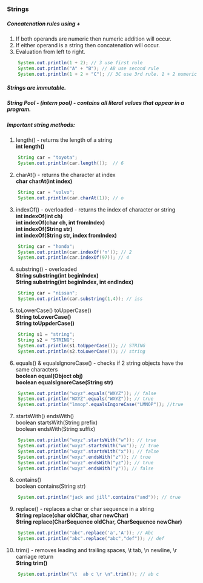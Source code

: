 ### Strings

##### Concatenation rules using +

1. If both operands are numeric then numeric addition will occur.
1. If either operand is a string then concatenation will occur.
1. Evaluation from left to right.

```java
    System.out.println(1 + 2); // 3 use first rule
    System.out.println("A" + "B"); // AB use second rule
    System.out.println(1 + 2 + "C"); // 3C use 3rd rule. 1 + 2 numeric add to 3 then evaluate "C" using rule 2 
```

##### Strings are immutable.
##### String Pool - (intern pool) - contains all literal values that appear in a program.
##### Important string methods:

1. length() - returns the length of a string  
**int length()**
```java
    String car = "toyota";
    System.out.println(car.length());  // 6
```    
2. charAt() - returns the character at index  
**char charAt(int index)**
```java
    String car = "volvo";
    System.out.println(car.charAt(1)); // o
```    
3. indexOf() - overloaded - returns the index of character or string  
**int indexOf(int ch)**  
**int indexOf(char ch, int fromIndex)**  
**int indexOf(String str)**  
**int indexOf(String str, index fromIndex)**  
```java
    String car = "honda";
    System.out.println(car.indexOf('n')); // 2
    System.out.println(car.indexOf(97)); // 4
```    
4. substring() - overloaded  
**String substring(int beginIndex)**  
**String substring(int beginIndex, int endIndex)**  
```java
    String car = "nissan";
    System.out.println(car.substring(1,4)); // iss 
```    
5. toLowerCase() toUpperCase()  
**String toLowerCase()**  
**String toUppderCase()**  
```java
    String s1 = "string";
    String s2 = "STRING";
    System.out.println(s1.toUpperCase()); // STRING
    System.out.println(s2.toLowerCase()); // string
```    
6. equals() & equalsIgnoreCase() - checks if 2 string objects have the same characters  
**boolean equal(Object obj)**  
**boolean equalsIgnoreCase(String str)**  
```java
    System.out.println("wxyz".equals("WXYZ")); // false
    System.out.println("WXYZ".equals("WXYZ")); // true
    System.out.println("lmnop".equalsIngoreCase("LMNOP")); //true
```
7. startsWith() endsWith()  
boolean startsWith(String prefix)  
boolean endsWith(String suffix)  
```java
    System.out.println("wxyz".startsWith("w")); // true
    System.out.println("wxyz".startsWith("wx")); // true
    System.out.println("wxyz".startsWith("x")); // false
    System.out.println("wxyz".endsWith("z")); // true
    System.out.println("wxyz".endsWith("yz")); // true
    System.out.println("wxyz".endsWith("y")); // false
```    
8. contains()  
boolean contains(String str)  
```java
    System.out.println("jack and jill".contains("and")); // true
```
9. replace() - replaces a char or char sequence in a string  
**String replace(char oldChar, char newChar)**  
**String replace(CharSequence oldChar, CharSequence newChar)**  
```java
    System.out.println("abc".replace('a','A')); // Abc
    System.out.println("abc".replace("abc","def")); // def
```
10. trim() - removes leading and trailing spaces, \t tab, \n newline, \r carriage return  
**String trim()**
```java
    System.out.println("\t  ab c \r \n".trim()); // ab c
```    
